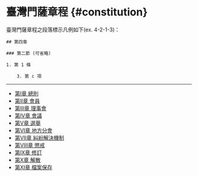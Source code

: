 # 臺灣門薩章程 {#constitution}

臺灣門薩章程之段落標示凡例如下(ex. 4-2-1-3)：

```
## 第四章

### 第二節 (可省略)

1. 第 1 條

    3. 第 c 項
```

----

* [第Ⅰ章 總則](/chapter-01.md)
* [第Ⅱ章 會員](/chapter-02.md)
* [第Ⅲ章 理事會](/chapter-03.md)
* [第Ⅳ章 會議](/chapter-04.md)
* [第Ⅴ章 選舉](/chapter-05.md)
* [第Ⅵ章 地方分會](/chapter-06.md)
* [第Ⅶ章 糾紛解決機制](/chapter-07.md)
* [第Ⅷ章 懲戒](/chapter-08.md)
* [第Ⅸ章 修訂](/chapter-09.md)
* [第Ⅹ章 解散](/chapter-10.md)
* [第Ⅺ章 檔案保存](/chapter-11.md)